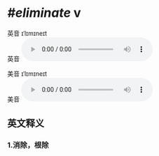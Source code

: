 # ***\#eliminate*** v
英音 ɪˈlɪmɪneɪt  
英音
<audio src="./media/eliminate1_AAC.aac" controls="controls"></audio>

美音 ɪˈlɪmɪneɪt  
美音
<audio src="./media/eliminate2_AAC.aac" controls="controls"></audio>



  

英文释义
---
### 1.**消除，根除**  


